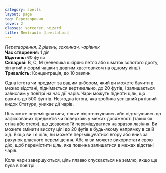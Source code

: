 ```yaml
---
category: spells
layout: page
tag: Перетворення
level: 2
classes: sorcerer, wizard
title: Левітація [Levitation]
---
```


_Перетворення, 2 рівень; заклинач, чарівник_    
**Час створення:** 1 дія    
**Відстань:** 60 футів    
**Складові:** В, С, М (невелика шкіряна петля або шматок золотого дроту, зігнутий у формі чашки з довгим хвостовиком на одному кінці)    
**Тривалість:** Концентрація, до 10 хвилин    

Одна істота чи предмет за вашим вибором, який ви можете бачити в межах відстані, піднімається вертикально, до 20 футів, і залишається завислим у повітрі на час дії чарів. Чари можуть підняти ціль, що важить до 500 фунтів. Незгодна істота, яка зробила успішний рятівний кидок Статури, уникає дії чарів.    

Ціль може переміщуватися, тільки відштовхуючись або підтягуючись до зафіксованих предметів чи поверхонь у межах досяжності (таких як стіна або стеля), що дозволяє їй переміщуватися на зразок лазіння. Ви можете змінити висоту цілі до 20 футів в будь-якому напрямку в свій хід. Якщо ви і є ціль, ви можете переміщуватися вгору або вниз за рахунок власного переміщення. Або ж ви можете використати свою дію, щоб перемістити ціль, яка повинна залишатися в межах відстані чарів.    

Коли чари завершуються, ціль плавно спускається на землю, якщо ще була в повітрі. 
